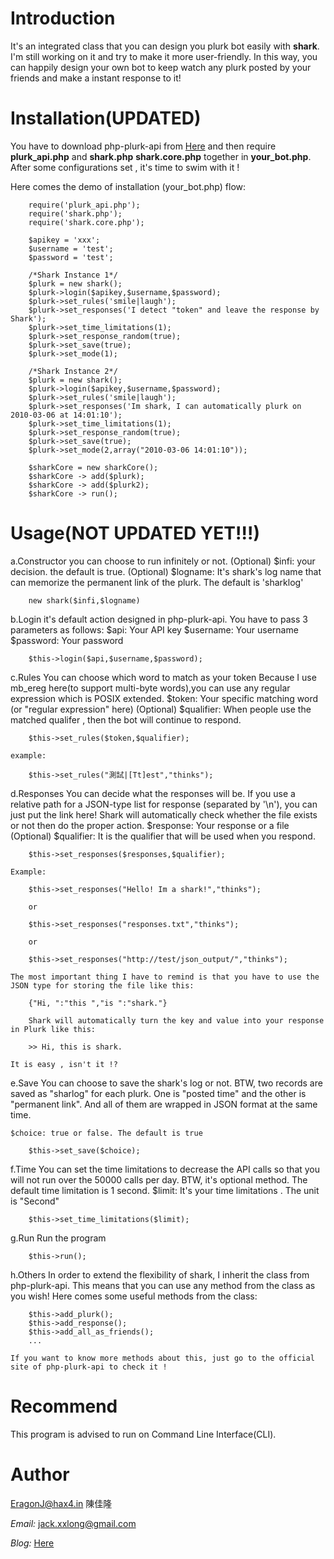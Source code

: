 Introduction
============

It's an integrated class that you can design you plurk bot easily with **shark**. I'm still working on it and try to make it more user-friendly. In this way, you can happily design your own bot to keep watch any plurk posted by your friends and make a instant response to it!

Installation(UPDATED)
=====================

You have to download php-plurk-api from [Here](http://code.google.com/p/php-plurk-api/) and then require **plurk_api.php**
and **shark.php** **shark.core.php** together in **your_bot.php**. After some configurations set , it's time to swim with it !

Here comes the demo of installation (your_bot.php) flow:

		require('plurk_api.php');
		require('shark.php');
		require('shark.core.php');

		$apikey = 'xxx';
		$username = 'test';
		$password = 'test';

		/*Shark Instance 1*/
		$plurk = new shark();
		$plurk->login($apikey,$username,$password);
		$plurk->set_rules('smile|laugh'); 
		$plurk->set_responses('I detect "token" and leave the response by Shark');
		$plurk->set_time_limitations(1);
		$plurk->set_response_random(true);
		$plurk->set_save(true);
		$plurk->set_mode(1);

		/*Shark Instance 2*/
		$plurk = new shark();
		$plurk->login($apikey,$username,$password);
		$plurk->set_rules('smile|laugh'); 
		$plurk->set_responses('Im shark, I can automatically plurk on 2010-03-06 at 14:01:10');
		$plurk->set_time_limitations(1);
		$plurk->set_response_random(true);
		$plurk->set_save(true);
		$plurk->set_mode(2,array("2010-03-06 14:01:10"));
		
		$sharkCore = new sharkCore();
		$sharkCore -> add($plurk);
		$sharkCore -> add($plurk2);
		$sharkCore -> run();


Usage(NOT UPDATED YET!!!)
=========================

a.Constructor
	you can choose to run infinitely or not.
	(Optional) $infi: your decision. the default is true.
	(Optional) $logname: It's shark's log name that can memorize the permanent link of the plurk. The default is 'sharklog'
	
		new shark($infi,$logname)

b.Login
	it's default action designed in php-plurk-api. You have to pass 3 parameters as follows:
	$api: Your API key
	$username: Your username
	$password: Your password

		$this->login($api,$username,$password);

c.Rules
	You can choose which word to match as your token
	Because I use mb_ereg here(to support multi-byte words),you can use any regular expression which is POSIX extended.
	$token: Your specific matching word (or "regular expression" here)
	(Optional) $qualifier: When people use the matched qualifer , then the bot will continue to respond.

		$this->set_rules($token,$qualifier);

	example:
		
		$this->set_rules("測試|[Tt]est","thinks");

d.Responses
	You can decide what the responses will be.
	If you use a relative path for a JSON-type list for response (separated by '\n'), you can just put the link here!
	Shark will automatically check whether the file exists or not  then do the proper action.
	$response: Your response or a file
	(Optional) $qualifier: It is the qualifier that will be used when you respond.

		$this->set_responses($responses,$qualifier);

	Example:
		
		$this->set_responses("Hello! Im a shark!","thinks");

		or

		$this->set_responses("responses.txt","thinks");

		or

		$this->set_responses("http://test/json_output/","thinks");

	The most important thing I have to remind is that you have to use the JSON type for storing the file like this:
	
		{"Hi, ":"this ","is ":"shark."}

		Shark will automatically turn the key and value into your response in Plurk like this:

		>> Hi, this is shark.

	It is easy , isn't it !?

e.Save
	You can choose to save the shark's log or not. BTW, two records are saved as "sharlog" for each plurk. 
	One is "posted time" and the other is "permanent link". And all of them are wrapped in JSON format at the same time.

	$choice: true or false. The default is true

		$this->set_save($choice);

f.Time
    You can set the time limitations to decrease the API calls so that you will not run over the 50000 calls per day.
    BTW, it's optional method. The default time limitation is 1 second.
    $limit: It's your time limitations . The unit is "Second"

        $this->set_time_limitations($limit);

g.Run
	Run the program
		
		$this->run();

h.Others
	In order to extend the flexibility of shark, I inherit the class from php-plurk-api. 
	This means that you can use any method from the class as you wish! Here comes some useful methods from the class:

		$this->add_plurk();
		$this->add_response();
		$this->add_all_as_friends();
		...

	If you want to know more methods about this, just go to the official site of php-plurk-api to check it !

Recommend
=========
This program is advised to run on Command Line Interface(CLI).

Author
======

EragonJ@hax4.in 陳佳隆

*Email:* jack.xxlong@gmail.com

*Blog:* [Here](http://eragonj.hax4.in)
